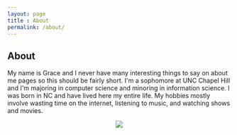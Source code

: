 ```yaml
---
layout: page
title : About
permalink: /about/
---
```


<h2>About</h2>
<p>My name is Grace and I never have many interesting things to say on about me pages so this should be fairly short.
I'm a sophomore at UNC Chapel Hill and I'm majoring in computer science and minoring in information science. 
I was born in NC and have lived here my entire life. 
My hobbies mostly involve wasting time on the internet, listening to music, and watching shows and movies.</p>

<div style="text-align:center"><img src ="https://66.media.tumblr.com/4d3de7e48a5eaec923d44c4732874cb6/tumblr_oeej1qQnKa1tpp2lco1_500.gif"/></div>

